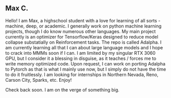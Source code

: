 Max C.
------

Hello! I am Max, a highschool student with a love for learning of all sorts - machine, deep, or academic. I generally work on python machine learning projects, though I do know numerous other languages. My main project currently is an optimizer for Tensorflow/Keras designed to reduce model collapse substatially on Reinforcement tasks. The repo is called Adalpha. 
I am currently learning all that I can about large language models and I hope to crack into MMMs soon if I can. I am limited by my singular RTX 3060 GPU, but I consider it a blessing in disguise, as it teaches / forces me to write memory optimized code. Upon request, I can work on porting Adalpha to Pytorch as that is what I mainly use now, but I simply do not have the time to do it fruitlessly.
I am looking for internships in Northern Nevada, Reno, Carson City, Sparks, etc.
Enjoy!


Check back soon. I am on the verge of something big.


<!--
**DroneDude1/DroneDude1** is a ✨ _special_ ✨ repository because its `README.md` (this file) appears on your GitHub profile.

Here are some ideas to get you started:

- 🔭 I’m currently working on ...
- 🌱 I’m currently learning ...
- 👯 I’m looking to collaborate on ...
- 🤔 I’m looking for help with ...
- 💬 Ask me about ...
- 📫 How to reach me: ...
- 😄 Pronouns: ...
- ⚡ Fun fact: ...
-->
